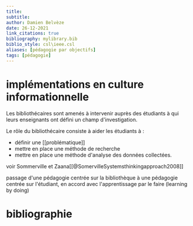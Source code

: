 ```yaml
---
title: 
subtitle:
author: Damien Belvèze
date: 26-12-2021
link_citations: true
bibliography: mylibrary.bib
biblio_style: csl\ieee.csl
aliases: [pédagogie par objectifs]
tags: [pédagogie]
---
```


# implémentations en culture informationnelle

Les bibliothécaires sont amenés à intervenir auprès des étudiants à qui leurs enseignants ont défini un champ d'investigation. 

Le rôle du bibliothécaire consiste à aider les étudiants à :

- définir une [[problématique]]
- mettre en place une méthode de recherche
- mettre en place une méthode d'analyse des données collectées. 

voir Sommerville et Zaana[[@SomervilleSystemsthinkingapproach2008]]

passage d'une pédagogie centrée sur la bibliothèque à une pédagogie centrée sur l'étudiant, en accord avec l'apprentissage par le faire (learning by doing)





# bibliographie

